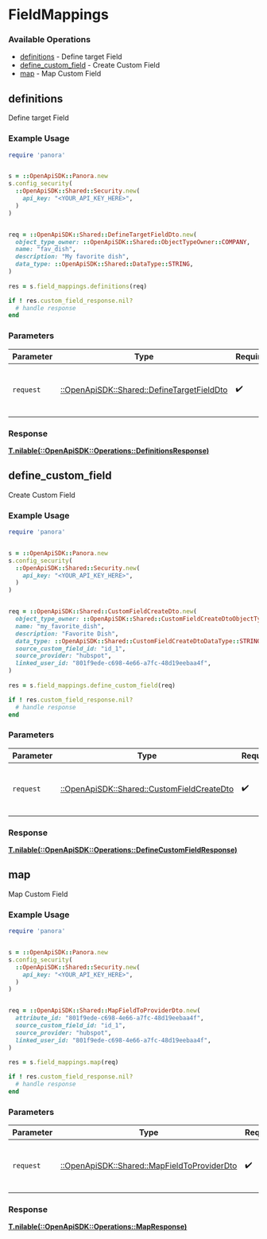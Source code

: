 # FieldMappings


### Available Operations

* [definitions](#definitions) - Define target Field
* [define_custom_field](#define_custom_field) - Create Custom Field
* [map](#map) - Map Custom Field

## definitions

Define target Field

### Example Usage

```ruby
require 'panora'


s = ::OpenApiSDK::Panora.new
s.config_security(
  ::OpenApiSDK::Shared::Security.new(
    api_key: "<YOUR_API_KEY_HERE>",
  )
)


req = ::OpenApiSDK::Shared::DefineTargetFieldDto.new(
  object_type_owner: ::OpenApiSDK::Shared::ObjectTypeOwner::COMPANY,
  name: "fav_dish",
  description: "My favorite dish",
  data_type: ::OpenApiSDK::Shared::DataType::STRING,
)
    
res = s.field_mappings.definitions(req)

if ! res.custom_field_response.nil?
  # handle response
end

```

### Parameters

| Parameter                                                                                 | Type                                                                                      | Required                                                                                  | Description                                                                               |
| ----------------------------------------------------------------------------------------- | ----------------------------------------------------------------------------------------- | ----------------------------------------------------------------------------------------- | ----------------------------------------------------------------------------------------- |
| `request`                                                                                 | [::OpenApiSDK::Shared::DefineTargetFieldDto](../../models/shared/definetargetfielddto.md) | :heavy_check_mark:                                                                        | The request object to use for the request.                                                |


### Response

**[T.nilable(::OpenApiSDK::Operations::DefinitionsResponse)](../../models/operations/definitionsresponse.md)**


## define_custom_field

Create Custom Field

### Example Usage

```ruby
require 'panora'


s = ::OpenApiSDK::Panora.new
s.config_security(
  ::OpenApiSDK::Shared::Security.new(
    api_key: "<YOUR_API_KEY_HERE>",
  )
)


req = ::OpenApiSDK::Shared::CustomFieldCreateDto.new(
  object_type_owner: ::OpenApiSDK::Shared::CustomFieldCreateDtoObjectTypeOwner::COMPANY,
  name: "my_favorite_dish",
  description: "Favorite Dish",
  data_type: ::OpenApiSDK::Shared::CustomFieldCreateDtoDataType::STRING,
  source_custom_field_id: "id_1",
  source_provider: "hubspot",
  linked_user_id: "801f9ede-c698-4e66-a7fc-48d19eebaa4f",
)
    
res = s.field_mappings.define_custom_field(req)

if ! res.custom_field_response.nil?
  # handle response
end

```

### Parameters

| Parameter                                                                                 | Type                                                                                      | Required                                                                                  | Description                                                                               |
| ----------------------------------------------------------------------------------------- | ----------------------------------------------------------------------------------------- | ----------------------------------------------------------------------------------------- | ----------------------------------------------------------------------------------------- |
| `request`                                                                                 | [::OpenApiSDK::Shared::CustomFieldCreateDto](../../models/shared/customfieldcreatedto.md) | :heavy_check_mark:                                                                        | The request object to use for the request.                                                |


### Response

**[T.nilable(::OpenApiSDK::Operations::DefineCustomFieldResponse)](../../models/operations/definecustomfieldresponse.md)**


## map

Map Custom Field

### Example Usage

```ruby
require 'panora'


s = ::OpenApiSDK::Panora.new
s.config_security(
  ::OpenApiSDK::Shared::Security.new(
    api_key: "<YOUR_API_KEY_HERE>",
  )
)


req = ::OpenApiSDK::Shared::MapFieldToProviderDto.new(
  attribute_id: "801f9ede-c698-4e66-a7fc-48d19eebaa4f",
  source_custom_field_id: "id_1",
  source_provider: "hubspot",
  linked_user_id: "801f9ede-c698-4e66-a7fc-48d19eebaa4f",
)
    
res = s.field_mappings.map(req)

if ! res.custom_field_response.nil?
  # handle response
end

```

### Parameters

| Parameter                                                                                   | Type                                                                                        | Required                                                                                    | Description                                                                                 |
| ------------------------------------------------------------------------------------------- | ------------------------------------------------------------------------------------------- | ------------------------------------------------------------------------------------------- | ------------------------------------------------------------------------------------------- |
| `request`                                                                                   | [::OpenApiSDK::Shared::MapFieldToProviderDto](../../models/shared/mapfieldtoproviderdto.md) | :heavy_check_mark:                                                                          | The request object to use for the request.                                                  |


### Response

**[T.nilable(::OpenApiSDK::Operations::MapResponse)](../../models/operations/mapresponse.md)**

